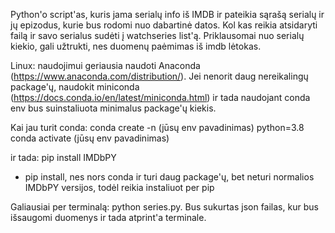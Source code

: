 Python'o script'as, kuris jama serialų info iš IMDB ir pateikia sąrašą serialų ir jų epizodus, kurie bus rodomi nuo dabartinė datos. Kol kas reikia atsidaryti failą ir savo serialus sudėti į watchseries list'ą. Priklausomai nuo serialų kiekio, gali užtrukti, nes duomenų paėmimas iš imdb lėtokas.

Linux: naudojimui geriausia naudoti Anaconda (https://www.anaconda.com/distribution/). Jei nenorit daug nereikalingų package'ų, naudokit miniconda (https://docs.conda.io/en/latest/miniconda.html) ir tada naudojant conda env bus suinstaliuota minimalus package'ų kiekis.

Kai jau turit conda:
conda create -n (jūsų env pavadinimas) python=3.8
conda activate (jūsų env pavadinimas)

ir tada:
pip install IMDbPY
* pip install, nes nors conda ir turi daug package'ų, bet neturi normalios IMDbPY versijos, todėl reikia instaliuot per pip

Galiausiai per terminalą: python series.py. Bus sukurtas json failas, kur bus išsaugomi duomenys ir tada atprint'a terminale.
